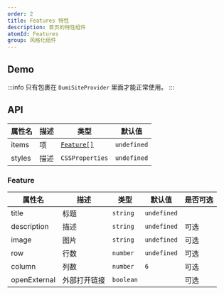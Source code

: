 ```yaml
---
order: 2
title: Features 特性
description: 首页的特性组件
atomId: Features
group: 风格化组件
---
```


## Demo

<code src="./demos/Features"></code>

:::info
只有包裹在 `DumiSiteProvider` 里面才能正常使用。
:::

## API

| 属性名 | 描述 | 类型                    | 默认值      |
| ------ | ---- | ----------------------- | ----------- |
| items  | 项   | [`Feature[]`](#feature) | `undefined` |
| styles | 描述 | `CSSProperties`         | `undefined` |

### Feature

| 属性名       | 描述         | 类型      | 默认值      | 是否可选 |
| ------------ | ------------ | --------- | ----------- | -------- |
| title        | 标题         | `string`  | `undefined` |          |
| description  | 描述         | `string`  | `undefined` | 可选     |
| image        | 图片         | `string`  | `undefined` | 可选     |
| row          | 行数         | `number`  | `undefined` | 可选     |
| column       | 列数         | `number`  | `6`         | 可选     |
| openExternal | 外部打开链接 | `boolean` |             | 可选     |
